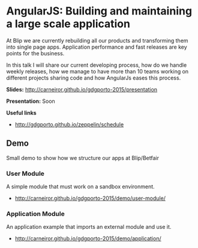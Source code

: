 # AngularJS: Building and maintaining a large scale application

At Blip we are currently rebuilding all our products and transforming them into single page apps. Application performance and fast releases are key points for the business.

In this talk I will share our current developing process, how do we handle weekly releases, how we manage to have more than 10 teams working on different projects sharing code and how AngularJs eases this process.

**Slides:** http://carneiror.github.io/gdgporto-2015/presentation

**Presentation:** Soon

**Useful links**
- http://gdgporto.github.io/zeppelin/schedule


## Demo
Small demo to show how we structure our apps at Blip/Betfair

### User Module
A simple module that must work on a sandbox environment.

- http://carneiror.github.io/gdgporto-2015/demo/user-module/

### Application Module
An application example that imports an external module and use it.

- http://carneiror.github.io/gdgporto-2015/demo/application/
